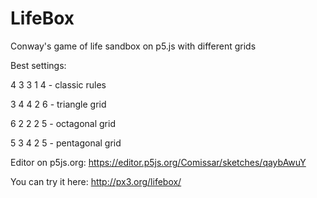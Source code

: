 # LifeBox

Conway's game of life sandbox on p5.js with different grids

Best settings:

4 3 3 1 4 - classic rules

3 4 4 2 6 - triangle grid

6 2 2 2 5 - octagonal grid

5 3 4 2 5 - pentagonal grid

Editor on p5js.org:
https://editor.p5js.org/Comissar/sketches/qaybAwuY

You can try it here:
http://px3.org/lifebox/
